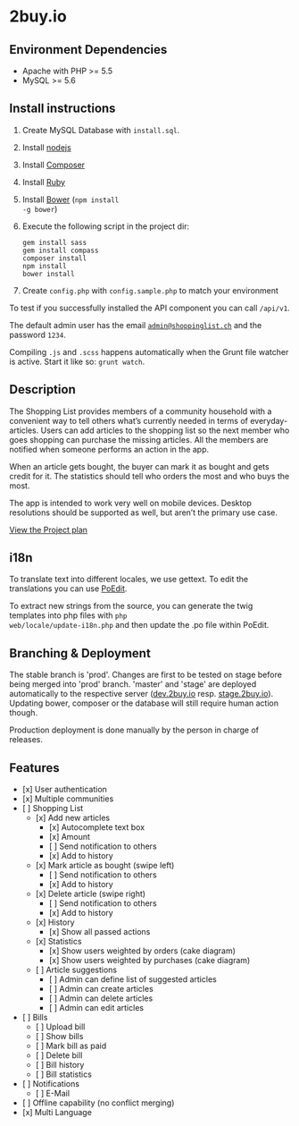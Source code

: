 2buy.io
===================================

## Environment Dependencies
* Apache with PHP >= 5.5
* MySQL >= 5.6

## Install instructions

1. Create MySQL Database with <code>install.sql</code>.
2. Install [nodejs](http://nodejs.org/)
3. Install [Composer](https://getcomposer.org/)
4. Install [Ruby](https://www.ruby-lang.org/en/installation/)
5. Install [Bower](http://bower.io/) (<code>npm install -g bower</code>)
6. Execute the following script in the project dir:

    ```
    gem install sass
    gem install compass
    composer install
    npm install
    bower install
    ```
7. Create <code>config.php</code> with <code>config.sample.php</code> to match your environment

To test if you successfully installed the API component you can call <code>/api/v1</code>.

The default admin user has the email <code>admin@shoppinglist.ch</code> and the password <code>1234</code>.

Compiling <code>.js</code> and <code>.scss</code> happens automatically when the Grunt file watcher is active. Start it like so: <code>grunt watch</code>.

## Description
The Shopping List provides members of a community household with a convenient way to tell others what’s currently needed in terms of everyday-articles. Users can add articles to the shopping list so the next member who goes shopping can purchase the missing articles. All the members are notified when someone performs an action in the app.

When an article gets bought, the buyer can mark it as bought and gets credit for it. The statistics should tell who orders the most and who buys the most.

The app is intended to work very well on mobile devices. Desktop resolutions should be supported as well, but aren’t the primary use case.

[View the Project plan](https://docs.google.com/spreadsheets/d/13WSqNUOvKZwPOybQbJwPmpcRZdPULlK52T3Jfx6dhZ4/pubhtml)

## i18n
To translate text into different locales, we use gettext. To edit the translations you can use [PoEdit](http://poedit.net/).

To extract new strings from the source, you can generate the twig templates into php files with <code>php web/locale/update-i18n.php</code> and then update the .po file within PoEdit.

## Branching & Deployment

The stable branch is 'prod'.
Changes are first to be tested on stage before being merged into 'prod' branch.
'master' and 'stage' are deployed automatically to the respective server ([dev.2buy.io](http://dev.2buy.io) resp. [stage.2buy.io](http://stage.2buy.io)). Updating bower, composer or the database will still require human action though.

Production deployment is done manually by the person in charge of releases.

## Features
<ul>
  <li>[x] User authentication</li>
  <li>[x] Multiple communities</li>
  <li>[ ] Shopping List
    <ul>
      <li>[x] Add new articles
        <ul>
          <li>[x] Autocomplete text box</li>
          <li>[x] Amount</li>
          <li>[ ] Send notification to others</li>
          <li>[x] Add to history</li>
        </ul>
      </li>
      <li>[x] Mark article as bought (swipe left)
        <ul>
          <li>[ ] Send notification to others</li>
          <li>[x] Add to history</li>
        </ul>
      </li>
      <li>[x] Delete article (swipe right)
        <ul>
          <li>[ ] Send notification to others</li>
          <li>[x] Add to history</li>
        </ul>
      </li>
      <li>[x] History
        <ul>
          <li>[x] Show all passed actions</li>
        </ul>
      </li>
      <li>[x] Statistics
        <ul>
          <li>[x] Show users weighted by orders (cake diagram)</li>
          <li>[x] Show users weighted by purchases (cake diagram)</li>
        </ul>
      </li>
      <li>[ ] Article suggestions
        <ul>
          <li>[ ] Admin can define list of suggested articles</li>
          <li>[ ] Admin can create articles</li>
          <li>[ ] Admin can delete articles</li>
          <li>[ ] Admin can edit articles</li>
        </ul>
      </li>
    </ul>
  </li>
  <li>[ ] Bills
    <ul>
      <li>[ ] Upload bill</li>
      <li>[ ] Show bills</li>
      <li>[ ] Mark bill as paid</li>
      <li>[ ] Delete bill</li>
      <li>[ ] Bill history</li>
      <li>[ ] Bill statistics</li>
    </ul>
  </li>
  <li>[ ] Notifications
    <ul>
      <li>[ ] E-Mail</li>
    </ul>
  </li>
  <li>[ ] Offline capability (no conflict merging)</li>
  <li>[x] Multi Language</li>
</ul>
